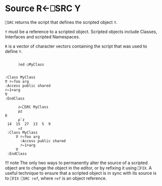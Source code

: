 <!-- Hidden search keywords -->
<div style="display: none;">
  ⎕SRC SRC
</div>






<h1 class="heading"><span class="name">Source</span> <span class="command">R←⎕SRC Y</span></h1>



`⎕SRC` returns the script that defines the scripted object   `Y`.


`Y` must be a reference to a scripted object. Scripted objects include Classes, Interfaces and scripted Namespaces.


`R` is a vector of character vectors containing the script that was used to define `Y`.

```apl

      )ed ○MyClass
```
```apl

:Class MyClass
∇ r←foo arg
:Access public shared
r←1+arg
∇
:EndClass

      z←⎕SRC MyClass
      ⍴z
6
      ⍴¨z
 14  15  27  13  5  9 
      ⍪z
 :Class MyClass
     ∇ r←foo arg
       :Access public shared
       r←1+arg
     ∇
 :EndClass
```


!!! note
    The only two ways to permanently alter the source of a scripted object are to change the object in the editor, or by refixing it using `⎕FIX`. A useful technique to ensure that a scripted object is in sync with its source is to `⎕FIX ⎕SRC ref`, where `ref` is an object reference.



